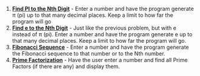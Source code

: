 1. <a href="https://github.com/liemvo/learnpython3/blob/master/Numbers/pi.py"><strong>Find PI to the Nth Digit</strong></a> - Enter a number and have the program generate π (pi) up to that many decimal places. Keep a limit to how far the program will go </br>
2. <a href="https://github.com/liemvo/learnpython3/blob/master/Numbers/e.py"><strong>Find e to the Nth Digit</strong></a> - Just like the previous problem, but with e instead of π (pi). Enter a number and have the program generate e up to that many decimal places. Keep a limit to how far the program will go. </br>
3. <a href="https://github.com/liemvo/learnpython3/blob/master/Numbers/fibonacci.py"><strong>Fibonacci Sequence</strong></a> - Enter a number and have the program generate the Fibonacci sequence to that number or to the Nth number. </br>
4. <a href="https://github.com/liemvo/learnpython3/blob/master/Numbers/prime.py"><strong>Prime Factorization</strong></a> - Have the user enter a number and find all Prime Factors (if there are any) and display them. </br>
